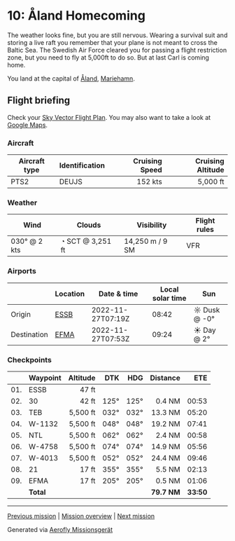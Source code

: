 10: Åland Homecoming
==================

The weather looks fine, but you are still nervous. Wearing a survival suit and storing a live raft you remember that your plane is not meant to cross the Baltic Sea. The Swedish Air Force cleared you for passing a flight restriction zone, but you need to fly at 5,000ft to do so. But at last Carl is coming home.

You land at the capital of [Åland](https://en.wikipedia.org/wiki/%C3%85land), [Mariehamn](https://en.wikipedia.org/wiki/Mariehamn).

Flight briefing
---------------

Check your [Sky Vector Flight Plan](https://skyvector.com/?ll=59.349212876682174,17.947082002626985&chart=301&zoom=3&fpl=N0152A050%20ESSB%205932N01812E%205944N01842E%205945N01846E%205948N01915E%206002N01955E%20EFMA). You may also want to take a look at [Google Maps](https://www.google.com/maps/@?api=1&map_action=map&center=59.349212876682174,17.947082002626985&zoom=12&basemap=terrain).

### Aircraft

| Aircraft type | Identification | Cruising Speed | Cruising Altitude |
|---------------|----------------|---------------:|------------------:|
| PTS2          | DEUJS         |        152 kts |          5,000 ft |

### Weather

| Wind         | Clouds          | Visibility       | Flight rules |
|--------------|-----------------|------------------|--------------|
| 030° @ 2 kts | ◔ SCT @ 3,251 ft | 14,250 m / 9 SM | VFR |

### Airports

|             | Location                                   | Date & time    | Local solar time | Sun |
|-------------|--------------------------------------------|----------------|------------------|-----|
| Origin      | [ESSB](https://skyvector.com/airport/ESSB) | 2022-11-27T07:19Z | 08:42 | ☼ Dusk @ -0° |
| Destination | [EFMA](https://skyvector.com/airport/EFMA) | 2022-11-27T07:53Z | 09:24 | ☀ Day @ 2° |

### Checkpoints

|     | Waypoint  | Altitude  | DTK  | HDG  | Distance |   ETE |
|:---:|-----------|----------:|-----:|-----:|---------:|------:|
| 01. | ESSB      |     47 ft |      |      |          |       |
| 02. | 30        |     42 ft | 125° | 125° |   0.4 NM | 00:53 |
| 03. | TEB       |  5,500 ft | 032° | 032° |  13.3 NM | 05:20 |
| 04. | W-1132    |  5,500 ft | 048° | 048° |  19.2 NM | 07:41 |
| 05. | NTL       |  5,500 ft | 062° | 062° |   2.4 NM | 00:58 |
| 06. | W-4758    |  5,500 ft | 074° | 074° |  14.9 NM | 05:56 |
| 07. | W-4013    |  5,500 ft | 052° | 052° |  24.4 NM | 09:46 |
| 08. | 21        |     17 ft | 355° | 355° |   5.5 NM | 02:13 |
| 09. | EFMA      |     17 ft | 205° | 205° |   0.5 NM | 01:06 |
|     | **Total** |           |      |      | **79.7 NM** | **33:50** |

----

[Previous mission](./09_finally_stockholm.md) | [Mission overview](./README.md) | [Next mission](./11_wave_good-bye.md)

Generated via [Aerofly Missionsgerät](https://github.com/fboes/aerofly-missions)
